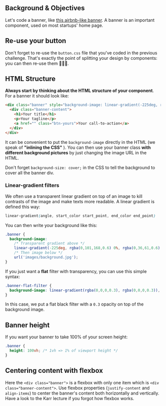 ## Background & Objectives

Let's code a banner, like [this airbnb-like banner](http://lewagon.github.io/html-css-challenges/09-canonical-banner/). A banner is an important component, used on most startups' home page.


## Re-use your button

Don't forget to re-use the `button.css` file that you've coded in the previous challenge. That's exactly the point of splitting your design by components: you can then re-use them 💪💪💪.

## HTML Structure

**Always start by thinking about the HTML structure of your component**. For a banner it should look like:

```html
<div class="banner" style="background-image: linear-gradient(-225deg, rgba(0,101,168,0.6) 0%, rgba(0,36,61,0.6) 50%), url('images/background.jpg');">
  <div class="banner-content">
    <h1>Your title</h1>
    <p>Your tagline</p>
    <a href="" class="btn-yours">Your call-to-action</a>
  </div>
</div>
```

It can be convenient to put the `background-image` directly in the HTML (we speak of **"inlining the CSS"**
). You can then use your banner class **with different background pictures** by just changing the image URL in the HTML.

Don't forget `background-size: cover;` in the CSS to tell the background to cover all the banner div.

### Linear-gradient filters

We often use a transparent linear gradient on top of an image to kill contrasts of the image and make texts more readable. A linear gradient is defined this way:

```css
linear-gradient(angle, start_color start_point, end_color end_point)
```

You can then write your background like this:

```css
.banner {
  background-image:
    /* Transparent gradient above */
    linear-gradient(-225deg, rgba(0,101,168,0.6) 0%, rgba(0,36,61,0.6) 50%),
    /* Then image below */
    url('images/background.jpg');
}

```


If you just want a **flat** filter with transparency, you can use this simple syntax:


```css
.banner-flat-filter {
  background-image: linear-gradient(rgba(0,0,0,0.3), rgba(0,0,0,0.3)), url('images/background.jpg');
}
```

In this case, we put a flat black filter with a `0.3` opacity on top of the background image.


## Banner height

If you want your banner to take 100% of your screen height:

```css
.banner {
  height: 100vh; /* 1vh => 1% of viewport height */
}
```

## Centering content with flexbox

Here the `<div class="banner">` is a flexbox with only one item which is `<div class="banner-content">`. Use flexbox properties (`justify-content` and `align-items`) to center the banner's content both horizontally and vertically. Have a look to the Karr lecture if you forgot how flexbox works.

